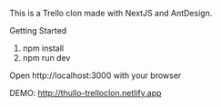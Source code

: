 This is a Trello clon made with NextJS and AntDesign.

Getting Started

1. npm install
2. npm run dev

Open http://localhost:3000 with your browser

DEMO: http://thullo-trelloclon.netlify.app
